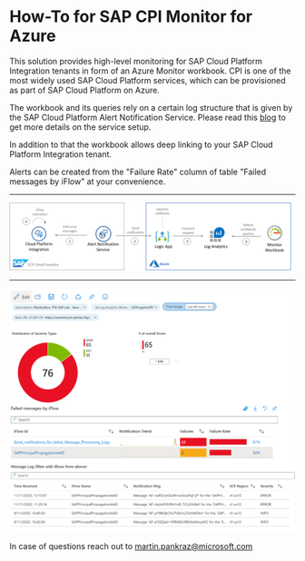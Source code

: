 # How-To for SAP CPI Monitor for Azure

This solution provides high-level monitoring for SAP Cloud Platform Integration tenants in form of an Azure Monitor workbook. CPI is one of the most widely used SAP Cloud Platform services, which can be provisioned as part of SAP Cloud Platform on Azure. 

The workbook and its queries rely on a certain log structure that is given by the SAP Cloud Platform Alert Notification Service. Please read this [blog](https://blogs.sap.com/2020/11/11/broadcast-cpi-errors-to-azure-monitor-via-scp-alert-notifications/) to get more details on the service setup.

In addition to that the workbook allows deep linking to your SAP Cloud Platform Integration tenant.

Alerts can be created from the "Failure Rate" column of table "Failed messages by iFlow" at your convenience.

---

![solution overview](CPI-monitor-Az-overview.png)

---

![Example workbook](az-moni-workbook.png)

In case of questions reach out to martin.pankraz@microsoft.com